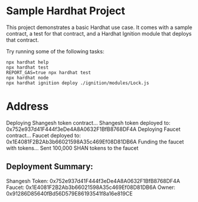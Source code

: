# Sample Hardhat Project

This project demonstrates a basic Hardhat use case. It comes with a sample contract, a test for that contract, and a Hardhat Ignition module that deploys that contract.

Try running some of the following tasks:

```shell
npx hardhat help
npx hardhat test
REPORT_GAS=true npx hardhat test
npx hardhat node
npx hardhat ignition deploy ./ignition/modules/Lock.js
```


# Address

Deploying Shangesh token contract...
Shangesh token deployed to: 0x752e937d41F444f3eDe4A8A0632F1BfB8768DF4A
Deploying Faucet contract...
Faucet deployed to: 0x1E4081F2B2Ab3b66021598A35c469Ef08D81DB6A
Funding the faucet with tokens...
Sent 100,000 SHAN tokens to the faucet

Deployment Summary:
-------------------
Shangesh Token: 0x752e937d41F444f3eDe4A8A0632F1BfB8768DF4A
Faucet: 0x1E4081F2B2Ab3b66021598A35c469Ef08D81DB6A
Owner: 0x91286D85640fBd56D579E86193541f8a16e819CE